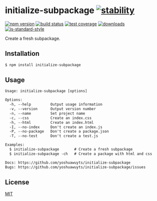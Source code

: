 # initialize-subpackage [![stability][0]][1]
[![npm version][2]][3] [![build status][4]][5] [![test coverage][6]][7]
[![downloads][8]][9] [![js-standard-style][10]][11]

Create a fresh subpackage.

## Installation
```sh
$ npm install initialize-subpackage
```

## Usage
```txt
Usage: initialize-subpackage [options]

Options:
  -h, --help         Output usage information
  -v, --version      Output version number
  -n, --name         Set project name
  -c, --css          Create an index.css
  -h, --html         Create an index.html
  -I, --no-index     Don't create an index.js
  -P, --no-package   Don't create a package.json
  -T, --no-test      Don't create a test.js

Examples:
  $ initialize-subpackage       # Create a fresh subpackage
  $ initialize-subpackage -ch   # Create a package with html and css

Docs: https://github.com/yoshuawuyts/initialize-subpackage
Bugs: https://github.com/yoshuawuyts/initialize-subpackage/issues
```

## License
[MIT](https://tldrlegal.com/license/mit-license)

[0]: https://img.shields.io/badge/stability-experimental-orange.svg?style=flat-square
[1]: https://nodejs.org/api/documentation.html#documentation_stability_index
[2]: https://img.shields.io/npm/v/initialize-subpackage.svg?style=flat-square
[3]: https://npmjs.org/package/initialize-subpackage
[4]: https://img.shields.io/travis/yoshuawuyts/initialize-subpackage/master.svg?style=flat-square
[5]: https://travis-ci.org/yoshuawuyts/initialize-subpackage
[6]: https://img.shields.io/codecov/c/github/yoshuawuyts/initialize-subpackage/master.svg?style=flat-square
[7]: https://codecov.io/github/yoshuawuyts/initialize-subpackage
[8]: http://img.shields.io/npm/dm/initialize-subpackage.svg?style=flat-square
[9]: https://npmjs.org/package/initialize-subpackage
[10]: https://img.shields.io/badge/code%20style-standard-brightgreen.svg?style=flat-square
[11]: https://github.com/feross/standard
